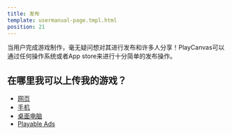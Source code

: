 ```yaml
---
title: 发布
template: usermanual-page.tmpl.html
position: 21
---
```


当用户完成游戏制作，毫无疑问想对其进行发布和许多人分享！PlayCanvas可以通过任何操作系统或者App store来进行十分简单的发布操作。

## 在哪里我可以上传我的游戏？

* [网页][1]
* [手机][2]
* [桌面电脑][3]
* [Playable Ads][4]

[1]: /user-manual/publishing/web
[2]: /user-manual/publishing/mobile
[3]: /user-manual/publishing/desktop
[4]: /user-manual/publishing/playable-ads

